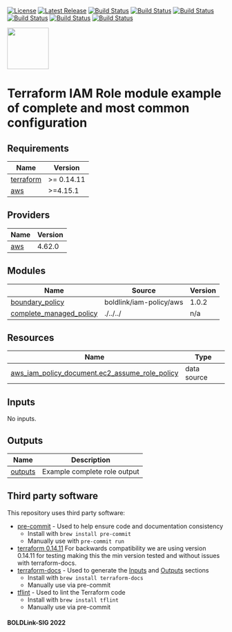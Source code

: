 [![License](https://img.shields.io/badge/License-Apache-blue.svg)](https://github.com/boldlink/terraform-aws-iam-role/blob/main/LICENSE)
[![Latest Release](https://img.shields.io/github/release/boldlink/terraform-aws-iam-role.svg)](https://github.com/boldlink/terraform-aws-iam-role/releases/latest)
[![Build Status](https://github.com/boldlink/terraform-aws-iam-role/actions/workflows/update.yaml/badge.svg)](https://github.com/boldlink/terraform-aws-iam-role/actions)
[![Build Status](https://github.com/boldlink/terraform-aws-iam-role/actions/workflows/release.yaml/badge.svg)](https://github.com/boldlink/terraform-aws-iam-role/actions)
[![Build Status](https://github.com/boldlink/terraform-aws-iam-role/actions/workflows/pre-commit.yaml/badge.svg)](https://github.com/boldlink/terraform-aws-iam-role/actions)
[![Build Status](https://github.com/boldlink/terraform-aws-iam-role/actions/workflows/pr-labeler.yaml/badge.svg)](https://github.com/boldlink/terraform-aws-iam-role/actions)
[![Build Status](https://github.com/boldlink/terraform-aws-iam-role/actions/workflows/checkov.yaml/badge.svg)](https://github.com/boldlink/terraform-aws-iam-role/actions)
[![Build Status](https://github.com/boldlink/terraform-aws-iam-role/actions/workflows/auto-badge.yaml/badge.svg)](https://github.com/boldlink/terraform-aws-iam-role/actions)

[<img src="https://avatars.githubusercontent.com/u/25388280?s=200&v=4" width="96"/>](https://boldlink.io)

# Terraform IAM Role module example of complete and most common configuration


<!-- BEGINNING OF PRE-COMMIT-TERRAFORM DOCS HOOK -->
## Requirements

| Name | Version |
|------|---------|
| <a name="requirement_terraform"></a> [terraform](#requirement\_terraform) | >= 0.14.11 |
| <a name="requirement_aws"></a> [aws](#requirement\_aws) | >=4.15.1 |

## Providers

| Name | Version |
|------|---------|
| <a name="provider_aws"></a> [aws](#provider\_aws) | 4.62.0 |

## Modules

| Name | Source | Version |
|------|--------|---------|
| <a name="module_boundary_policy"></a> [boundary\_policy](#module\_boundary\_policy) | boldlink/iam-policy/aws | 1.0.2 |
| <a name="module_complete_managed_policy"></a> [complete\_managed\_policy](#module\_complete\_managed\_policy) | ./../../ | n/a |

## Resources

| Name | Type |
|------|------|
| [aws_iam_policy_document.ec2_assume_role_policy](https://registry.terraform.io/providers/hashicorp/aws/latest/docs/data-sources/iam_policy_document) | data source |

## Inputs

No inputs.

## Outputs

| Name | Description |
|------|-------------|
| <a name="output_outputs"></a> [outputs](#output\_outputs) | Example complete role output |
<!-- END OF PRE-COMMIT-TERRAFORM DOCS HOOK -->

## Third party software
This repository uses third party software:
* [pre-commit](https://pre-commit.com/) - Used to help ensure code and documentation consistency
  * Install with `brew install pre-commit`
  * Manually use with `pre-commit run`
* [terraform 0.14.11](https://releases.hashicorp.com/terraform/0.14.11/) For backwards compatibility we are using version 0.14.11 for testing making this the min version tested and without issues with terraform-docs.
* [terraform-docs](https://github.com/segmentio/terraform-docs) - Used to generate the [Inputs](#Inputs) and [Outputs](#Outputs) sections
  * Install with `brew install terraform-docs`
  * Manually use via pre-commit
* [tflint](https://github.com/terraform-linters/tflint) - Used to lint the Terraform code
  * Install with `brew install tflint`
  * Manually use via pre-commit

#### BOLDLink-SIG 2022
